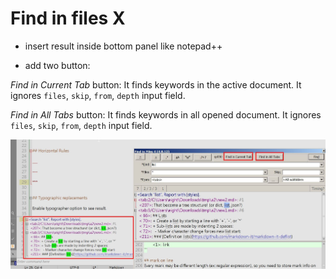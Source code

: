 # Find in files X

* insert result inside bottom panel like notepad++

* add two button:

_Find in Current Tab_ button: 
It finds keywords in the active document.
It ignores `files`, `skip`, `from`, `depth` input field.

_Find in All Tabs_ button: 
It finds keywords in all opened document.
It ignores `files`, `skip`, `from`, `depth` input field.

![screenshot](githubimg/screenshot.jpg)